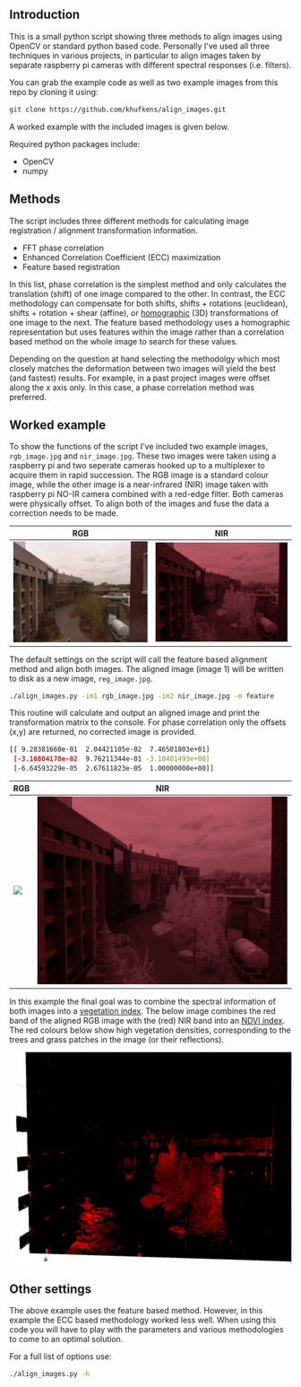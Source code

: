 ## Introduction

This is a small python script showing three methods to align images using OpenCV or standard python based code. Personally I've used all three techniques in various projects, in particular to align images taken by separate raspberry pi cameras with different spectral responses (i.e. filters).

You can grab the example code as well as two example images from this repo by cloning it using:

```bash
git clone https://github.com/khufkens/align_images.git
```

A worked example with the included images is given below.

Required python packages include:

- OpenCV
- numpy

## Methods

The script includes three different methods for calculating image registration / alignment transformation information.

- FFT phase correlation
- Enhanced Correlation Coefficient (ECC) maximization
- Feature based registration

In this list, phase correlation is the simplest method and only calculates the translation (shift) of one image compared to the other. In contrast, the ECC methodology can compensate for both shifts, shifts + rotations (euclidean), shifts + rotation + shear (affine), or [homographic](https://en.wikipedia.org/wiki/Homography_(computer_vision)) (3D) transformations of one image to the next. The feature based methodology uses a homographic representation but uses features within the image rather than a correlation based method on the whole image to search for these values.

Depending on the question at hand selecting the methodolgy which most closely matches the deformation between two images will yield the best (and fastest) results. For example, in a past project images were offset along the x axis only. In this case, a phase correlation method was preferred.

## Worked example

To show the functions of the script I've included two example images, `rgb_image.jpg` and `nir_image.jpg`. These two images were taken using a raspberry pi and two seperate cameras hooked up to a multiplexer to acquire them in rapid succession. The RGB image is a standard colour image, while the other image is a near-infrared (NIR) image taken with raspberry pi NO-IR camera combined with a red-edge filter. Both cameras were physically offset. To align both of the images and fuse the data a correction needs to be made.

|  RGB | NIR  | 
|---|---|
| ![](data/rgb_image.jpg)  | ![](data/nir_image.jpg)  |

The default settings on the script will call the feature based alignment method and align both images. The aligned image (image 1) will be written to disk as a new image, `reg_image.jpg`.

```bash
./align_images.py -im1 rgb_image.jpg -im2 nir_image.jpg -m feature
```

This routine will calculate and output an aligned image and print the transformation matrix to the console. For phase correlation only the offsets (x,y) are returned, no corrected image is provided.

```bash
[[ 9.28381660e-01  2.04421105e-02  7.46501803e+01]
 [-3.16804178e-02  9.76211344e-01 -3.10401493e+00]
 [-6.64593229e-05  2.67611823e-05  1.00000000e+00]]

```

|  RGB | NIR  | 
|---|---|
| ![](data/reg_image.jpg)  | ![](data/nir_image.jpg)  |

In this example the final goal was to combine the spectral information of both images into a [vegetation index](https://en.wikipedia.org/wiki/Vegetation_Index). The below image combines the red band of the aligned RGB image with the (red) NIR band into an [NDVI index](https://en.wikipedia.org/wiki/Normalized_difference_vegetation_index). The red colours below show high vegetation densities, corresponding to the trees and grass patches in the image (or their reflections).

![](data/ndvi.jpg)

## Other settings

The above example uses the feature based method. However, in this example the ECC based methodology worked less well. When using this code you will have to play with the parameters and various methodologies to come to an optimal solution.

For a full list of options use:

```bash
./align_images.py -h
```
